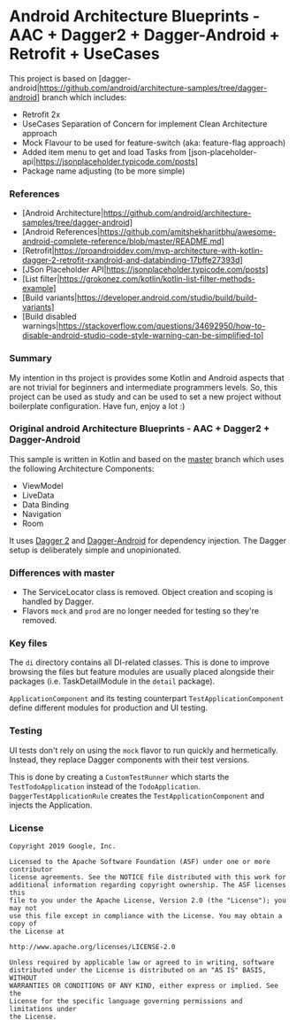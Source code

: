 # Android Architecture Blueprints - AAC + Dagger2 + Dagger-Android + Retrofit + UseCases
This project is based on [dagger-android|https://github.com/android/architecture-samples/tree/dagger-android]
branch which includes:
 - Retrofit 2x
 - UseCases Separation of Concern for implement Clean Architecture approach
 - Mock Flavour to be used for feature-switch (aka: feature-flag approach)
 - Added item menu to get and load Tasks from [json-placeholder-api|https://jsonplaceholder.typicode.com/posts]
 - Package name adjusting (to be more simple)

### References
 - [Android Architecture|https://github.com/android/architecture-samples/tree/dagger-android]
 - [Android References|https://github.com/amitshekhariitbhu/awesome-android-complete-reference/blob/master/README.md]
 - [Retrofit|https://proandroiddev.com/mvp-architecture-with-kotlin-dagger-2-retrofit-rxandroid-and-databinding-17bffe27393d]
 - [JSon Placeholder API|https://jsonplaceholder.typicode.com/posts]
 - [List filter|https://grokonez.com/kotlin/kotlin-list-filter-methods-example]
 - [Build variants|https://developer.android.com/studio/build/build-variants]
 - [Build disabled warnings|https://stackoverflow.com/questions/34692950/how-to-disable-android-studio-code-style-warning-can-be-simplified-to]

### Summary
My intention in ths project is provides some Kotlin and Android aspects that are not trivial for beginners and intermediate
programmers levels. So, this project can be used as study and can be used to set a new project without boilerplate configuration.
Have fun, enjoy a lot :)

### Original android Architecture Blueprints - AAC + Dagger2 + Dagger-Android

This sample is written in Kotlin and based on the
[master](https://github.com/googlesamples/android-architecture/tree/master) branch which uses
the following Architecture Components:
 - ViewModel
 - LiveData
 - Data Binding
 - Navigation
 - Room

It uses [Dagger 2](https://dagger.dev) and
[Dagger-Android](https://dagger.dev/android.html) for dependency injection. The Dagger setup is
deliberately simple and unopinionated.

### Differences with master

 - The ServiceLocator class is removed. Object creation and scoping is handled by Dagger.
 - Flavors `mock` and `prod` are no longer needed for testing so they're removed.


### Key files

The `di` directory contains all DI-related classes. This is done to improve browsing the files
but feature modules are usually placed alongside their packages (i.e. TaskDetailModule in
the `detail` package).

`ApplicationComponent` and its testing counterpart `TestApplicationComponent` define different
modules for production and UI testing.


### Testing

UI tests don't rely on using the `mock` flavor to run quickly and hermetically. Instead, they
replace Dagger components with their test versions.

This is done by creating a `CustomTestRunner`
which starts the `TestTodoApplication` instead of the `TodoApplication`. `DaggerTestApplicationRule`
creates the `TestApplicationComponent` and injects the Application.


### License


```
Copyright 2019 Google, Inc.

Licensed to the Apache Software Foundation (ASF) under one or more contributor
license agreements. See the NOTICE file distributed with this work for
additional information regarding copyright ownership. The ASF licenses this
file to you under the Apache License, Version 2.0 (the "License"); you may not
use this file except in compliance with the License. You may obtain a copy of
the License at

http://www.apache.org/licenses/LICENSE-2.0

Unless required by applicable law or agreed to in writing, software
distributed under the License is distributed on an "AS IS" BASIS, WITHOUT
WARRANTIES OR CONDITIONS OF ANY KIND, either express or implied. See the
License for the specific language governing permissions and limitations under
the License.
```
